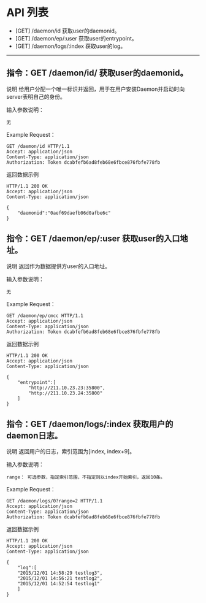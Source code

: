 # API 列表
	

- [GET] /daemon/id 获取user的daemonid。
- [GET] /daemon/ep/:user 获取user的entrypoint。
- [GET] /daemon/logs/:index 获取user的log。

----------

## 指令：GET /daemon/id/ 获取user的daemonid。

说明
	给用户分配一个唯一标识并返回，用于在用户安装Daemon并启动时向server表明自己的身份。

输入参数说明：
	
    无

Example Request：

	GET /daemon/id HTTP/1.1 
	Accept: application/json 
	Content-Type: application/json 
	Authorization: Token dcabfefb6ad8feb68e6fbce876fbfe778fb 
	

返回数据示例
        
	HTTP/1.1 200 OK
	Accept: application/json 
	Content-Type: application/json 

    {
        "daemonid":"0aef69daefb06d0afbe6c"
    }



## 指令：GET /daemon/ep/:user 获取user的入口地址。

说明
	返回作为数据提供方user的入口地址。

输入参数说明：
	
    无

Example Request：

	GET /daemon/ep/cmcc HTTP/1.1 
	Accept: application/json 
	Content-Type: application/json 
	Authorization: Token dcabfefb6ad8feb68e6fbce876fbfe778fb 

返回数据示例
        
	HTTP/1.1 200 OK
	Accept: application/json 
	Content-Type: application/json 

    {
        "entrypoint":[
            "http://211.10.23.23:35800",
            "http://211.10.23.24:35800"
        ]
    }



## 指令：GET /daemon/logs/:index 获取用户的daemon日志。

说明
	返回用户的日志，索引范围为[index, index+9]。

输入参数说明：
	
    range： 可选参数，指定索引范围，不指定则以index开始索引，返回10条。

Example Request：

	GET /daemon/logs/0?range=2 HTTP/1.1 
	Accept: application/json 
	Content-Type: application/json 
	Authorization: Token dcabfefb6ad8feb68e6fbce876fbfe778fb 

返回数据示例
        
	HTTP/1.1 200 OK
	Accept: application/json 
	Content-Type: application/json 

    {
        "log":[
        "2015/12/01 14:58:29 testlog3",
        "2015/12/01 14:56:21 testlog2",
        "2015/12/01 14:52:54 testlog1"
        ]
    }


